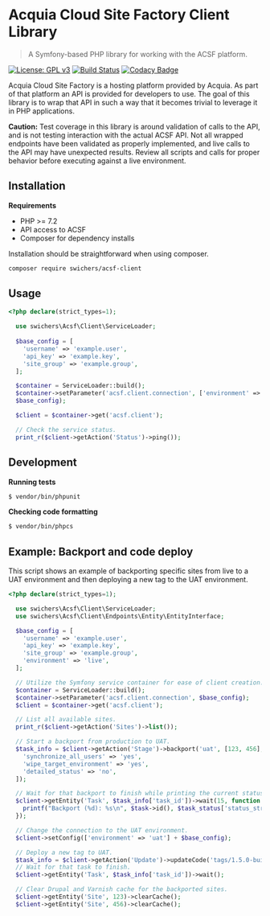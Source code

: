 # Acquia Cloud Site Factory Client Library

> A Symfony-based PHP library for working with the ACSF platform.

[![License: GPL v3](https://img.shields.io/badge/License-GPLv3-blue.svg)](https://www.gnu.org/licenses/gpl-3.0)
[![Build Status](https://travis-ci.com/swichers/acsf-client.svg?token=Lm6gQQWsBsnzoGah2JXY&branch=master)](https://travis-ci.com/swichers/acsf-client)
[![Codacy Badge](https://api.codacy.com/project/badge/Grade/f8600bde4f684cf98b8255c814d753c3)](https://www.codacy.com/manual/swichers/acsf-client)

Acquia Cloud Site Factory is a hosting platform provided by Acquia. As part of that platform an API is provided for developers to use. The goal of this library is to wrap that API in such a way that it becomes trivial to leverage it in PHP applications.

**Caution:** Test coverage in this library is around validation of calls to the API, and is not testing interaction with the actual ACSF API. Not all wrapped endpoints have been validated as properly implemented, and live calls to the API may have unexpected results. Review all scripts and calls for proper behavior before executing against a live environment.

## Installation

**Requirements**

* PHP >= 7.2
* API access to ACSF
* Composer for dependency installs

Installation should be straightforward when using composer.

```sh
composer require swichers/acsf-client
```

## Usage

```php
<?php declare(strict_types=1);

  use swichers\Acsf\Client\ServiceLoader;
  
  $base_config = [
    'username' => 'example.user',
    'api_key' => 'example.key',
    'site_group' => 'example.group',
  ];

  $container = ServiceLoader::build();
  $container->setParameter('acsf.client.connection', ['environment' => 'live'] +
  $base_config);

  $client = $container->get('acsf.client');

  // Check the service status.
  print_r($client->getAction('Status')->ping());
```

## Development

**Running tests**
```sh
$ vendor/bin/phpunit
```

**Checking code formatting**
```sh
$ vendor/bin/phpcs
```

## Example: Backport and code deploy

This script shows an example of backporting specific sites from live to a UAT environment and then deploying a new tag to the UAT environment.

```php
<?php declare(strict_types=1);

  use swichers\Acsf\Client\ServiceLoader;
  use swichers\Acsf\Client\Endpoints\Entity\EntityInterface;

  $base_config = [
    'username' => 'example.user',
    'api_key' => 'example.key',
    'site_group' => 'example.group',
    'environment' => 'live',
  ];

  // Utilize the Symfony service container for ease of client creation.
  $container = ServiceLoader::build();
  $container->setParameter('acsf.client.connection', $base_config);
  $client = $container->get('acsf.client');

  // List all available sites.
  print_r($client->getAction('Sites')->list());

  // Start a backport from production to UAT.
  $task_info = $client->getAction('Stage')->backport('uat', [123, 456], [
    'synchronize_all_users' => 'yes',
    'wipe_target_environment' => 'yes',
    'detailed_status' => 'no',
  ]);

  // Wait for that backport to finish while printing the current status.
  $client->getEntity('Task', $task_info['task_id'])->wait(15, function (EntityInterface $task, array $task_status) {
    printf("Backport (%d): %s\n", $task->id(), $task_status['status_string']);
  });

  // Change the connection to the UAT environment.
  $client->setConfig(['environment' => 'uat'] + $base_config);

  // Deploy a new tag to UAT.
  $task_info = $client->getAction('Update')->updateCode('tags/1.5.0-build');
  // Wait for that task to finish.
  $client->getEntity('Task', $task_info['task_id'])->wait();

  // Clear Drupal and Varnish cache for the backported sites.
  $client->getEntity('Site', 123)->clearCache();
  $client->getEntity('Site', 456)->clearCache();
```
